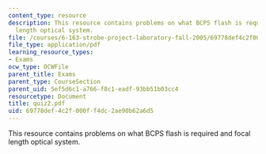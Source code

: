 ```yaml
---
content_type: resource
description: This resource contains problems on what BCPS flash is required and focal
  length optical system.
file: /courses/6-163-strobe-project-laboratory-fall-2005/69778def4c2f000ff4dc2ae90b62a6d5_quiz2.pdf
file_type: application/pdf
learning_resource_types:
- Exams
ocw_type: OCWFile
parent_title: Exams
parent_type: CourseSection
parent_uid: 5ef5d6c1-a766-f8c1-eadf-93bb51b03cc4
resourcetype: Document
title: quiz2.pdf
uid: 69778def-4c2f-000f-f4dc-2ae90b62a6d5
---
```

This resource contains problems on what BCPS flash is required and focal length optical system.

